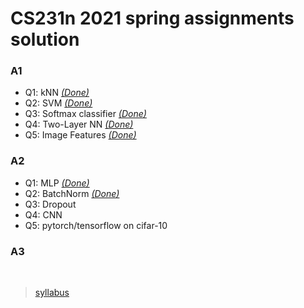 # CS231n 2021 spring assignments solution

### A1
* Q1: kNN  [_(Done)_]()
* Q2: SVM  [_(Done)_]()
* Q3: Softmax classifier  [_(Done)_]()
* Q4: Two-Layer NN  [_(Done)_]()
* Q5: Image Features  [_(Done)_]()

### A2
* Q1: MLP  [_(Done)_]()
* Q2: BatchNorm  [_(Done)_]()
* Q3: Dropout
* Q4: CNN
* Q5: pytorch/tensorflow on cifar-10

### A3

<br/>

> [syllabus](http://cs231n.stanford.edu/schedule.html)
